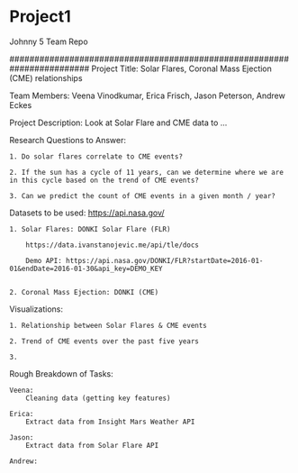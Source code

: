 # Project1
Johnny 5 Team Repo


########################################################################
Project Title: Solar Flares, Coronal Mass Ejection (CME) relationships

Team Members: Veena Vinodkumar, Erica Frisch, Jason Peterson, Andrew Eckes

Project Description: Look at Solar Flare and CME data to ...

Research Questions to Answer:

    1. Do solar flares correlate to CME events?

    2. If the sun has a cycle of 11 years, can we determine where we are in this cycle based on the trend of CME events?

    3. Can we predict the count of CME events in a given month / year?

Datasets to be used: https://api.nasa.gov/

    1. Solar Flares: DONKI Solar Flare (FLR)

        https://data.ivanstanojevic.me/api/tle/docs
    
        Demo API: https://api.nasa.gov/DONKI/FLR?startDate=2016-01-01&endDate=2016-01-30&api_key=DEMO_KEY

        
    2. Coronal Mass Ejection: DONKI (CME)
        
Visualizations:

    1. Relationship between Solar Flares & CME events

    2. Trend of CME events over the past five years

    3. 


Rough Breakdown of Tasks:

    Veena:
        Cleaning data (getting key features)

    Erica:
        Extract data from Insight Mars Weather API

    Jason:
        Extract data from Solar Flare API

    Andrew:
        